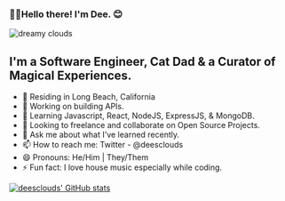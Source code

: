### 👋🏾Hello there! I'm Dee. 😊 

![dreamy clouds](https://i.ibb.co/XSTFLRF/github-banner-1500x500.jpg)


## I'm a Software Engineer, Cat Dad & a Curator of Magical Experiences.

 - 🌴 Residing in Long Beach, California
 - 🔭 Working on building APIs.
 - 🌱 Learning Javascript, React, NodeJS, ExpressJS, & MongoDB. 
 - 👯 Looking to freelance and collaborate on Open Source Projects. 
 - 💬 Ask me about what I've learned recently.
 - 📫 How to reach me: Twitter - @deesclouds
 - 😄 Pronouns: He/Him | They/Them
 - ⚡ Fun fact: I love house music especially while coding.

[![deesclouds' GitHub stats](https://github-readme-stats.vercel.app/api?username=deesclouds&show_icons=true&theme=tokonight)](https://github.com/deesclouds/github-readme-stats)

[website]: https://deesclouds.world
[twitter]: https://twitter.com/deesclouds
[linkedin]: https://linkedin.com/in/deesclouds
